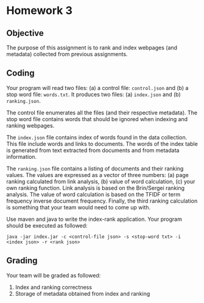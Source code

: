 # Homework 3

## Objective

The purpose of this assignment is to rank and index webpages (and metadata) collected from previous assignments.  

## Coding

Your program will read two files: (a) a control file: `control.json` and (b) a stop word file: `words.txt`.  It produces two files: (a) `index.json` and (b) `ranking.json`.

The control file enumerates all the files (and their respective metadata).  The stop word file contains words that should be ignored when indexing and ranking webpages.

The `index.json` file contains index of words found in the data collection.  This file include words and links to documents.  The words of the index table is generated from text extracted from documents and from metadata information.

The `ranking.json` file contains a listing of documents and their ranking values.  The values are expressed as a vector of three numbers: (a) page ranking calculated from link analysis, (b) value of word calculation, (c) your own ranking function.  Link analysis is based on the Brin/Sergei ranking analysis.  The value of word calculation is based on the TFIDF or term frequency inverse document frequency.  Finally, the third ranking calculation is something that your team would need to come up with.

Use maven and java to write the index-rank application.  Your program should be executed as followed:

```
java -jar index.jar -c <control-file json> -s <stop-word txt> -i <index json> -r <rank json>
```

## Grading 

Your team will be graded as followed:

1. Index and ranking correctness
2. Storage of metadata obtained from index and ranking
